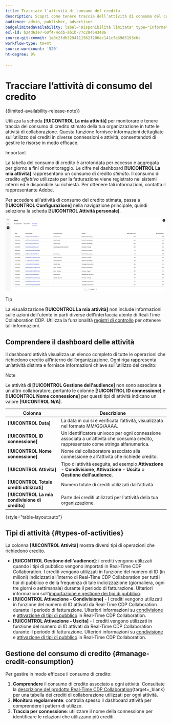 ```yaml
---
title: Tracciare l’attività di consumo del credito
description: Scopri come tenere traccia dell’attività di consumo del credito della tua organizzazione in Real-Time CDP Collaboration.
audience: admin, publisher, advertiser
badgelimitedavailability: label="Disponibilità limitata" type="Informative" url="https://helpx.adobe.com/legal/product-descriptions/real-time-customer-data-platform-collaboration.html newtab=true"
exl-id: b24d63e7-60f4-4cdb-ab1b-77c284543486
source-git-commit: 1e8c2fdb3294111562f206ac141cfa39d5193c6c
workflow-type: tm+mt
source-wordcount: '520'
ht-degree: 0%

---
```


# Tracciare l’attività di consumo del credito

{{limited-availability-release-note}}

Utilizza la scheda **[!UICONTROL La mia attività]** per monitorare e tenere traccia del consumo di credito stimato della tua organizzazione in tutte le attività di collaborazione. Questa funzione fornisce informazioni dettagliate sull’utilizzo dei crediti in diverse connessioni e attività, consentendoti di gestire le risorse in modo efficace.

>[!IMPORTANT]
>
>La tabella del consumo di credito è arrotondata per eccesso e aggregata per giorno a fini di monitoraggio. Le cifre nel dashboard **[!UICONTROL La mia attività]** rappresentano un consumo di credito *stimato*. Il consumo di credito *effettivo* utilizzato per la fatturazione viene registrato nei sistemi interni ed è disponibile su richiesta. Per ottenere tali informazioni, contatta il rappresentante Adobe.

Per accedere all&#39;attività di consumo del credito stimata, passa a **[!UICONTROL Configurazione]** nella navigazione principale, quindi seleziona la scheda **[!UICONTROL Attività personale]**.

![Il mio dashboard attività mostra i dettagli sul consumo di credito](/help/assets/setup/my-activity-credits/activity-dashboard.png)

>[!TIP]
>
>La visualizzazione **[!UICONTROL La mia attività]** non include informazioni sulle azioni dell&#39;utente in parti diverse dell&#39;interfaccia utente di Real-Time Collaboration CDP. Utilizza la funzionalità [registri di controllo](/help/guide/setup/audit-logs.md) per ottenere tali informazioni.

## Comprendere il dashboard delle attività

Il dashboard attività visualizza un elenco completo di tutte le operazioni che richiedono credito all’interno dell’organizzazione. Ogni riga rappresenta un’attività distinta e fornisce informazioni chiave sull’utilizzo del credito:

>[!NOTE]
>
>Le attività di **[!UICONTROL Gestione dell&#39;audience]** non sono associate a un altro collaboratore, pertanto le colonne **[!UICONTROL ID connessione]** e **[!UICONTROL Nome connessione]** per questi tipi di attività indicano un valore **[!UICONTROL N/A]**.

| Colonna | Descrizione |
|--------|-------------|
| **[!UICONTROL Data]** | La data in cui si è verificata l’attività, visualizzata nel formato MM/GG/AAAA. |
| **[!UICONTROL ID connessione]** | Un identificatore univoco per ogni connessione associata a un’attività che consuma credito, rappresentato come stringa alfanumerica. |
| **[!UICONTROL Nome connessione]** | Nome del collaboratore associato alla connessione e all&#39;attività che richiede credito. |
| **[!UICONTROL Attività]** | Tipo di attività eseguita, ad esempio **Attivazione - Condivisione**, **Attivazione - Uscita** o **Gestione dell&#39;audience**. |
| **[!UICONTROL Totale crediti utilizzati]** | Numero totale di crediti utilizzati dall&#39;attività. |
| **[!UICONTROL La mia condivisione di credito]** | Parte dei crediti utilizzati per l&#39;attività della tua organizzazione. |

{style="table-layout:auto"}

## Tipi di attività {#types-of-activities}

La colonna **[!UICONTROL Attività]** mostra diversi tipi di operazioni che richiedono credito.

* **[!UICONTROL Gestione dell&#39;audience]**: i crediti vengono utilizzati quando i tipi di pubblico vengono importati in Real-Time CDP Collaboration. I crediti vengono utilizzati in funzione del numero di ID (in milioni) indicizzati all’interno di Real-Time CDP Collaboration per tutti i tipi di pubblico e della frequenza di tale indicizzazione (giornaliera, ogni tre giorni o settimanale) durante il periodo di fatturazione. Ulteriori informazioni sull&#39;[importazione e gestione dei tipi di pubblico](/help/guide/setup/onboard-audiences.md).
* **[!UICONTROL Attivazione - Condivisione]** - I crediti vengono utilizzati in funzione del numero di ID attivati da Real-Time CDP Collaboration durante il periodo di fatturazione. Ulteriori informazioni su [condivisione](/help/guide/collaborate/share.md) e [attivazione di tipi di pubblico](/help/guide/collaborate/activate.md) in Real-Time CDP Collaboration.
* **[!UICONTROL Attivazione - Uscita]** - I crediti vengono utilizzati in funzione del numero di ID attivati da Real-Time CDP Collaboration durante il periodo di fatturazione. Ulteriori informazioni su [condivisione](/help/guide/collaborate/share.md) e [attivazione di tipi di pubblico](/help/guide/collaborate/activate.md) in Real-Time CDP Collaboration.


<!--

**[!UICONTROL Audience Overlaps]** – Credits are consumed as a function of the number of matched IDs across 2 or more shared audiences throughout the billing period. Read more about [audience overlaps in the discover tab](/help/guide/collaborate/discover.md).

Collaboration Measurement – Credits are consumed as a function of the number of rows existing in campaign reports across all campaigns, and the frequency of that reporting (daily, every three days, or weekly).

-->


## Gestione del consumo di credito {#manage-credit-consumption}

Per gestire in modo efficace il consumo di credito:

1. **Comprendere** il consumo di credito associato a ogni attività. Consultate la [descrizione del prodotto Real-Time CDP Collaboration](https://helpx.adobe.com/legal/product-descriptions/real-time-customer-data-platform-collaboration.html){target=_blank} per una tabella dei crediti di collaborazione utilizzati per ogni attività.
2. **Monitora regolarmente**: controlla spesso il dashboard attività per comprendere i pattern di utilizzo.
3. **Traccia per connessione**: utilizzare il nome della connessione per identificare le relazioni che utilizzano più crediti.

<!--

## Pagination and navigation

The activity list is paginated to improve performance and readability. Use the navigation controls at the bottom of the table to move between pages and adjust how many records you can view at once.

-->
